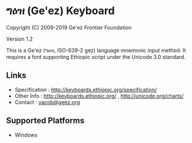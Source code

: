 ግዕዝ (Ge'ez) Keyboard
====================

Copyright (C) 2009-2019 Ge'ez Frontier Foundation

Version 1.2

This is a Ge'ez (ግዕዝ, ISO-639-2 gez) language mnemonic input method.  It requires a font
supporting Ethiopic script under the Unicode 3.0 standard.

Links
-----

 * Specification :  http://keyboards.ethiopic.org/specification/
 * Other Info    :  http://keyboards.ethiopic.org/ , http://unicode.org/charts/
 * Contact       :  yacob@geez.org


Supported Platforms
-------------------
 * Windows
 
